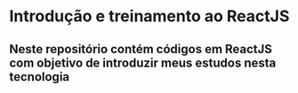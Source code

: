 # Introdução e treinamento ao ReactJS

## Neste repositório contém códigos em ReactJS com objetivo de introduzir meus estudos nesta tecnologia
